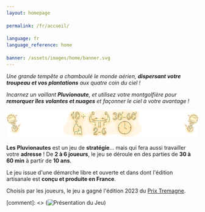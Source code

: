```yaml
---
layout: homepage

permalink: /fr/accueil/

language: fr
language_reference: home

banner: /assets/images/home/banner.svg
---
```


_Une grande tempête a chamboulé le monde aérien, **dispersant votre troupeau et vos plantations** aux quatre coin du ciel !_

_Incarnez un vaillant **Pluvionaute**, et utilisez votre montgolfière pour **remorquer îles volantes et nuages** et façonner le ciel à votre avantage !_

![Présentation du Jeu](/assets/images/home/parameters.svg)

**Les Pluvionautes** est un jeu de **stratégie**... mais qui fera aussi travailler votre **adresse** !
De **2 à 6 joueurs**, le jeu se déroule en des parties de **30 à 60 min** à partir de **10 ans**.

Le jeu issue d'une démarche libre et ouverte et dans dont l'édition artisanale est **conçu et produite en France**.

Choisis par les joueurs, le jeu a gagné l'édition 2023 du [Prix Tremagne](https://clanssortlegrandjeu.fr/le-prix-tremagne/).

[comment]: <> (![Présentation du Jeu](/assets/images/home/show_off.png))
